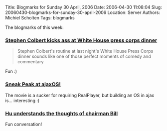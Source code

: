 Title: Blogmarks for Sunday 30 April, 2006
Date: 2006-04-30 11:08:04
Slug: 20060430-blogmarks-for-sunday-30-april-2006
Location: Server
Authors: Michiel Scholten
Tags: blogmarks

<p>The blogmarks of this week:</p><h3><a href="http://www.boingboing.net/2006/04/29/stephen_colbert_kick.html">Stephen Colbert kicks ass at White House press corps dinner</a></h3>
<blockquote><p class="quote">Stephen Colbert's routine at last night's White House Press Corps dinner sounds like one of those perfect moments of comedy and commentary</p></blockquote>
<p>Fun :)</p>
<h3><a href="http://go2web2.blogspot.com/2006/04/sneak-peak-at-ajaxos.html">Sneak Peak at ajaxOS!</a></h3>
<p>The movie is a sucker for requiring RealPlayer, but building an OS in ajax is... interesting :)</p>
<h3><a href="http://observer.guardian.co.uk/business/story/0,,1759298,00.html">Hu understands the thoughts of chairman Bill</a></h3>
<p>Fun conversation!</p>
